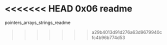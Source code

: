 <<<<<<< HEAD
0x06 readme
=======
pointers_arrays_strings_readme
>>>>>>> a29b4013d91d276a63d9679940cfc4b96b774d53
